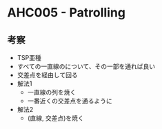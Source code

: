 # AHC005 - Patrolling

## 考察

- TSP亜種
- すべての一直線のについて、その一部を通れば良い
- 交差点を経由して回る
- 解法1
    - 一直線の列を焼く
    - 一番近くの交差点を通るように
- 解法2
    - (直線, 交差点)を焼く
